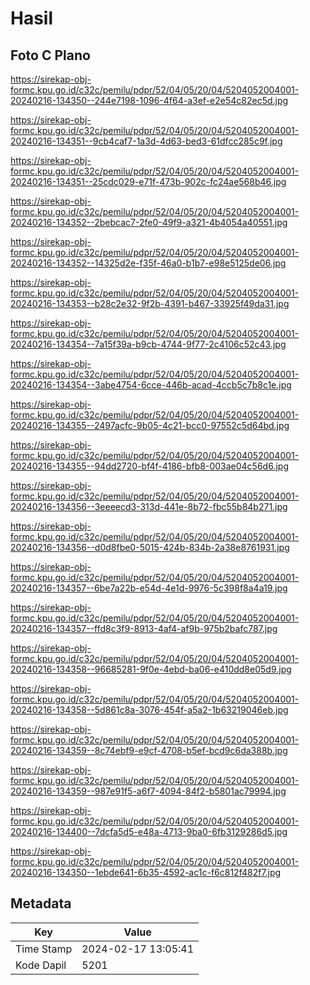 # Hasil

## Foto C Plano

https://sirekap-obj-formc.kpu.go.id/c32c/pemilu/pdpr/52/04/05/20/04/5204052004001-20240216-134350--244e7198-1096-4f64-a3ef-e2e54c82ec5d.jpg

https://sirekap-obj-formc.kpu.go.id/c32c/pemilu/pdpr/52/04/05/20/04/5204052004001-20240216-134351--9cb4caf7-1a3d-4d63-bed3-61dfcc285c9f.jpg

https://sirekap-obj-formc.kpu.go.id/c32c/pemilu/pdpr/52/04/05/20/04/5204052004001-20240216-134351--25cdc029-e71f-473b-902c-fc24ae568b46.jpg

https://sirekap-obj-formc.kpu.go.id/c32c/pemilu/pdpr/52/04/05/20/04/5204052004001-20240216-134352--2bebcac7-2fe0-49f9-a321-4b4054a40551.jpg

https://sirekap-obj-formc.kpu.go.id/c32c/pemilu/pdpr/52/04/05/20/04/5204052004001-20240216-134352--14325d2e-f35f-46a0-b1b7-e98e5125de06.jpg

https://sirekap-obj-formc.kpu.go.id/c32c/pemilu/pdpr/52/04/05/20/04/5204052004001-20240216-134353--b28c2e32-9f2b-4391-b467-33925f49da31.jpg

https://sirekap-obj-formc.kpu.go.id/c32c/pemilu/pdpr/52/04/05/20/04/5204052004001-20240216-134354--7a15f39a-b9cb-4744-9f77-2c4106c52c43.jpg

https://sirekap-obj-formc.kpu.go.id/c32c/pemilu/pdpr/52/04/05/20/04/5204052004001-20240216-134354--3abe4754-6cce-446b-acad-4ccb5c7b8c1e.jpg

https://sirekap-obj-formc.kpu.go.id/c32c/pemilu/pdpr/52/04/05/20/04/5204052004001-20240216-134355--2497acfc-9b05-4c21-bcc0-97552c5d64bd.jpg

https://sirekap-obj-formc.kpu.go.id/c32c/pemilu/pdpr/52/04/05/20/04/5204052004001-20240216-134355--94dd2720-bf4f-4186-bfb8-003ae04c56d6.jpg

https://sirekap-obj-formc.kpu.go.id/c32c/pemilu/pdpr/52/04/05/20/04/5204052004001-20240216-134356--3eeeecd3-313d-441e-8b72-fbc55b84b271.jpg

https://sirekap-obj-formc.kpu.go.id/c32c/pemilu/pdpr/52/04/05/20/04/5204052004001-20240216-134356--d0d8fbe0-5015-424b-834b-2a38e8761931.jpg

https://sirekap-obj-formc.kpu.go.id/c32c/pemilu/pdpr/52/04/05/20/04/5204052004001-20240216-134357--6be7a22b-e54d-4e1d-9976-5c398f8a4a19.jpg

https://sirekap-obj-formc.kpu.go.id/c32c/pemilu/pdpr/52/04/05/20/04/5204052004001-20240216-134357--ffd8c3f9-8913-4af4-af9b-975b2bafc787.jpg

https://sirekap-obj-formc.kpu.go.id/c32c/pemilu/pdpr/52/04/05/20/04/5204052004001-20240216-134358--96685281-9f0e-4ebd-ba06-e410dd8e05d9.jpg

https://sirekap-obj-formc.kpu.go.id/c32c/pemilu/pdpr/52/04/05/20/04/5204052004001-20240216-134358--5d861c8a-3076-454f-a5a2-1b63219046eb.jpg

https://sirekap-obj-formc.kpu.go.id/c32c/pemilu/pdpr/52/04/05/20/04/5204052004001-20240216-134359--8c74ebf9-e9cf-4708-b5ef-bcd9c6da388b.jpg

https://sirekap-obj-formc.kpu.go.id/c32c/pemilu/pdpr/52/04/05/20/04/5204052004001-20240216-134359--987e91f5-a6f7-4094-84f2-b5801ac79994.jpg

https://sirekap-obj-formc.kpu.go.id/c32c/pemilu/pdpr/52/04/05/20/04/5204052004001-20240216-134400--7dcfa5d5-e48a-4713-9ba0-6fb3129286d5.jpg

https://sirekap-obj-formc.kpu.go.id/c32c/pemilu/pdpr/52/04/05/20/04/5204052004001-20240216-134350--1ebde641-6b35-4592-ac1c-f6c812f482f7.jpg


## Metadata

| Key        | Value               |
| ---------- | ------------------- |
| Time Stamp | 2024-02-17 13:05:41 |
| Kode Dapil | 5201                |



